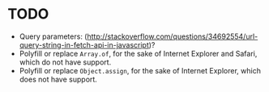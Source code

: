 TODO
====

* Query parameters: (http://stackoverflow.com/questions/34692554/url-query-string-in-fetch-api-in-javascript)?
* Polyfill or replace `Array.of`, for the sake of Internet Explorer and Safari, which do not have support.
* Polyfill or replace `Object.assign`, for the sake of Internet Explorer, which does not have support.